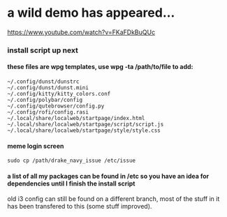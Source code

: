 # a wild demo has appeared...
https://www.youtube.com/watch?v=FKaFDkBuQUc

### install script up next


#### these files are wpg templates, use wpg -ta /path/to/file to add:

```
~/.config/dunst/dunstrc
~/.config/dunst/dunst.mini
~/.config/kitty/kitty_colors.conf
~/.config/polybar/config
~/.config/qutebrowser/config.py
~/.config/rofi/config.rasi
~/.local/share/localweb/startpage/index.html
~/.local/share/localweb/startpage/script/script.js
~/.local/share/localweb/startpage/style/style.css
```

#### meme login screen
`sudo cp /path/drake_navy_issue /etc/issue`


#### a list of all my packages can be found in /etc so you have an idea for dependencies until I finish the install script


old i3 config can still be found on a different branch, most of the stuff in it has been transfered to this (some stuff improved).
